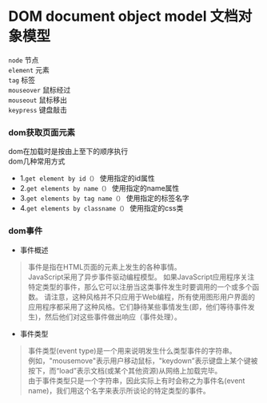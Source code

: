 DOM document object  model 文档对象模型
===
`node`           节点  
`element`      元素  
`tag`              标签  
`mouseover`  鼠标经过  
`mouseout`   鼠标移出  
`keypress`      键盘敲击    
### dom获取页面元素 
dom在加载时是按由上至下的顺序执行  
dom几种常用方式
* 1.`get element by id（）` 使用指定的id属性  
* 2.`get elements by name（）`  使用指定的name属性  
* 3.`get elements by tag name（）`  使用指定的标签名字  
* 4.`get elements by classname（）`    使用指定的css类    
### dom事件
* 事件概述  
 >事件是指在HTML页面的元素上发生的各种事情。  
JavaScript采用了异步事件驱动编程模型。
 >如果JavaScript应用程序关注特定类型的事件，那么它可以注册当这类事件发生时要调用的一个或多个函数。
请注意，这种风格并不只应用于Web编程，所有使用图形用户界面的应用程序都采用了这种风格。它们静待某些事情发生(即，他们等待事件发生)，然后他们对这些事件做出响应（事件处理）。  
*  事件类型  
 >事件类型(event type)是一个用来说明发生什么类型事件的字符串。  
 >例如，"mousemove"表示用户移动鼠标，"keydown”表示键盘上某个键被按下，而“load”表示文档(或某个其他资源)从网络上加载完毕。  
 >由于事件类型只是一个字符串，因此实际上有时会称之为事件名(event name)，我们用这个名字来表示所谈论的特定类型的事件。  




